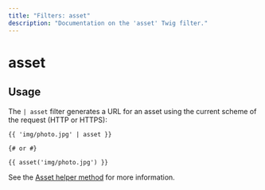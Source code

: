 ```yaml
---
title: "Filters: asset"
description: "Documentation on the 'asset' Twig filter."
---
```

# asset

## Usage

The `| asset` filter generates a URL for an asset using the current scheme of the request (HTTP or HTTPS):

```twig
{{ 'img/photo.jpg' | asset }}

{# or #}

{{ asset('img/photo.jpg') }}
```

See the [Asset helper method](/v1.2/docs/services/helpers#method-asset) for more information.
